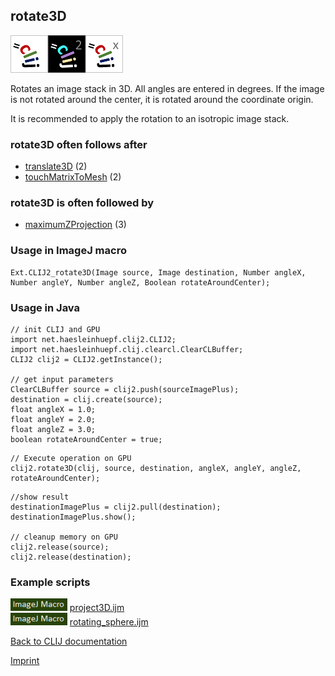 ## rotate3D
<img src="images/mini_clij1_logo.png"/><img src="images/mini_clij2_logo.png"/><img src="images/mini_clijx_logo.png"/>

Rotates an image stack in 3D. All angles are entered in degrees. If the image is not rotated around 
the center, it is rotated around the coordinate origin.

It is recommended to apply the rotation to an isotropic image stack.

### rotate3D often follows after
* <a href="reference_translate3D">translate3D</a> (2)
* <a href="reference_touchMatrixToMesh">touchMatrixToMesh</a> (2)


### rotate3D is often followed by
* <a href="reference_maximumZProjection">maximumZProjection</a> (3)


### Usage in ImageJ macro
```
Ext.CLIJ2_rotate3D(Image source, Image destination, Number angleX, Number angleY, Number angleZ, Boolean rotateAroundCenter);
```


### Usage in Java
```
// init CLIJ and GPU
import net.haesleinhuepf.clij2.CLIJ2;
import net.haesleinhuepf.clij.clearcl.ClearCLBuffer;
CLIJ2 clij2 = CLIJ2.getInstance();

// get input parameters
ClearCLBuffer source = clij2.push(sourceImagePlus);
destination = clij.create(source);
float angleX = 1.0;
float angleY = 2.0;
float angleZ = 3.0;
boolean rotateAroundCenter = true;
```

```
// Execute operation on GPU
clij2.rotate3D(clij, source, destination, angleX, angleY, angleZ, rotateAroundCenter);
```

```
//show result
destinationImagePlus = clij2.pull(destination);
destinationImagePlus.show();

// cleanup memory on GPU
clij2.release(source);
clij2.release(destination);
```




### Example scripts
<a href="https://github.com/clij/clij2-docs/blob/master/src/main/macro/project3D.ijm"><img src="images/language_macro.png" height="20"/></a> [project3D.ijm](https://github.com/clij/clij2-docs/blob/master/src/main/macro/project3D.ijm)  
<a href="https://github.com/clij/clij2-docs/blob/master/src/main/macro/rotating_sphere.ijm"><img src="images/language_macro.png" height="20"/></a> [rotating_sphere.ijm](https://github.com/clij/clij2-docs/blob/master/src/main/macro/rotating_sphere.ijm)  


[Back to CLIJ documentation](https://clij.github.io/)

[Imprint](https://clij.github.io/imprint)
